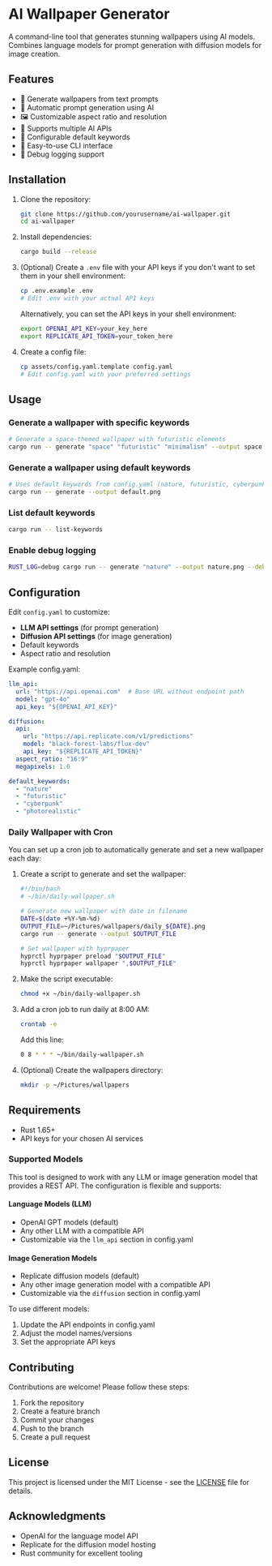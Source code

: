 # AI Wallpaper Generator

A command-line tool that generates stunning wallpapers using AI models. Combines language models for prompt generation with diffusion models for image creation.

## Features

- 🎨 Generate wallpapers from text prompts
- 🤖 Automatic prompt generation using AI
- 🖼️ Customizable aspect ratio and resolution
- 🔑 Supports multiple AI APIs
- 📝 Configurable default keywords
- 🐚 Easy-to-use CLI interface
- 🐛 Debug logging support

## Installation

1. Clone the repository:
   ```bash
   git clone https://github.com/yourusername/ai-wallpaper.git
   cd ai-wallpaper
   ```

2. Install dependencies:
   ```bash
   cargo build --release
   ```

3. (Optional) Create a `.env` file with your API keys if you don't want to set them in your shell environment:
   ```bash
   cp .env.example .env
   # Edit .env with your actual API keys
   ```
   Alternatively, you can set the API keys in your shell environment:
   ```bash
   export OPENAI_API_KEY=your_key_here
   export REPLICATE_API_TOKEN=your_token_here
   ```

4. Create a config file:
   ```bash
   cp assets/config.yaml.template config.yaml
   # Edit config.yaml with your preferred settings
   ```

## Usage

### Generate a wallpaper with specific keywords
```bash
# Generate a space-themed wallpaper with futuristic elements
cargo run -- generate "space" "futuristic" "minimalism" --output space.png
```

### Generate a wallpaper using default keywords
```bash
# Uses default keywords from config.yaml (nature, futuristic, cyberpunk, photorealistic)
cargo run -- generate --output default.png
```

### List default keywords
```bash
cargo run -- list-keywords
```

### Enable debug logging
```bash
RUST_LOG=debug cargo run -- generate "nature" --output nature.png --debug
```

## Configuration

Edit `config.yaml` to customize:

- **LLM API settings** (for prompt generation)
- **Diffusion API settings** (for image generation)
- Default keywords
- Aspect ratio and resolution

Example config.yaml:
```yaml
llm_api:
  url: "https://api.openai.com"  # Base URL without endpoint path
  model: "gpt-4o"
  api_key: "${OPENAI_API_KEY}"

diffusion:
  api:
    url: "https://api.replicate.com/v1/predictions"
    model: "black-forest-labs/flux-dev"
    api_key: "${REPLICATE_API_TOKEN}"
  aspect_ratio: "16:9"
  megapixels: 1.0

default_keywords:
  - "nature"
  - "futuristic"
  - "cyberpunk"
  - "photorealistic"
```

### Daily Wallpaper with Cron

You can set up a cron job to automatically generate and set a new wallpaper each day:

1. Create a script to generate and set the wallpaper:
   ```bash
   #!/bin/bash
   # ~/bin/daily-wallpaper.sh
   
   # Generate new wallpaper with date in filename
   DATE=$(date +%Y-%m-%d)
   OUTPUT_FILE=~/Pictures/wallpapers/daily_${DATE}.png
   cargo run -- generate --output $OUTPUT_FILE
   
   # Set wallpaper with hyprpaper
   hyprctl hyprpaper preload "$OUTPUT_FILE"
   hyprctl hyprpaper wallpaper ",$OUTPUT_FILE"
   ```

2. Make the script executable:
   ```bash
   chmod +x ~/bin/daily-wallpaper.sh
   ```

3. Add a cron job to run daily at 8:00 AM:
   ```bash
   crontab -e
   ```
   Add this line:
   ```bash
   0 8 * * * ~/bin/daily-wallpaper.sh
   ```

4. (Optional) Create the wallpapers directory:
   ```bash
   mkdir -p ~/Pictures/wallpapers
   ```


## Requirements

- Rust 1.65+
- API keys for your chosen AI services

### Supported Models

This tool is designed to work with any LLM or image generation model that provides a REST API. The configuration is flexible and supports:

#### Language Models (LLM)
- OpenAI GPT models (default)
- Any other LLM with a compatible API
- Customizable via the `llm_api` section in config.yaml

#### Image Generation Models
- Replicate diffusion models (default)
- Any other image generation model with a compatible API
- Customizable via the `diffusion` section in config.yaml

To use different models:
1. Update the API endpoints in config.yaml
2. Adjust the model names/versions
3. Set the appropriate API keys

## Contributing

Contributions are welcome! Please follow these steps:

1. Fork the repository
2. Create a feature branch
3. Commit your changes
4. Push to the branch
5. Create a pull request

## License

This project is licensed under the MIT License - see the [LICENSE](LICENSE) file for details.

## Acknowledgments

- OpenAI for the language model API
- Replicate for the diffusion model hosting
- Rust community for excellent tooling
